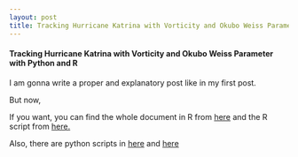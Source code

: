 ```yaml
---
layout: post
title: Tracking Hurricane Katrina with Vorticity and Okubo Weiss Parameter with Python and R
---
```


#### **Tracking Hurricane Katrina with Vorticity and Okubo Weiss Parameter with Python and R**

I am gonna write a proper and explanatory post like in my first post. 

But now,

If you want, you can find the whole document in R from [here](https://github.com/merihbozbura/merihbozbura.github.io/blob/master/files/Katrina.pdf) and the R script from [here.](https://github.com/merihbozbura/merihbozbura.github.io/blob/master/files/Script-katrina-R.pdf)

Also, there are python scripts in [here](https://github.com/merihbozbura/merihbozbura.github.io/blob/master/files/netcdf_functions.py) and [here](https://github.com/merihbozbura/merihbozbura.github.io/blob/master/files/katrina-python.py)
